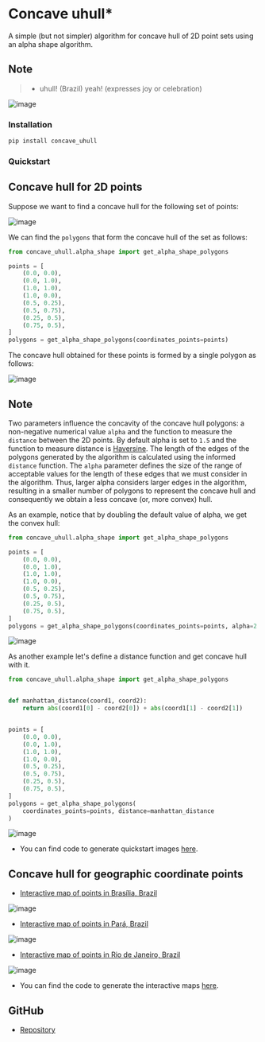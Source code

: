 Concave uhull\*
===============

A simple (but not simpler) algorithm for concave hull of 2D point sets
using an alpha shape algorithm.

Note
----

> -   uhull! (Brazil) yeah! (expresses joy or celebration)

![image](data/img/uhull_homer.jpg)

### Installation

```bash
pip install concave_uhull
```

### Quickstart

Concave hull for 2D points
--------------------------

Suppose we want to find a concave hull for the following set of points:

![image](data/img/set_of_points.png)

We can find the `polygons` that form the concave hull of the set as
follows:

```python
from concave_uhull.alpha_shape import get_alpha_shape_polygons

points = [
    (0.0, 0.0),
    (0.0, 1.0),
    (1.0, 1.0),
    (1.0, 0.0),
    (0.5, 0.25),
    (0.5, 0.75),
    (0.25, 0.5),
    (0.75, 0.5),
]
polygons = get_alpha_shape_polygons(coordinates_points=points)
```

The concave hull obtained for these points is formed by a single polygon
as follows:

![image](data/img/concave_hull_points_set.png)

Note
----

Two parameters influence the concavity of the concave hull polygons: a
non-negative numerical value `alpha` and the function to measure the
`distance` between the 2D points. By default alpha is set to `1.5` and
the function to measure distance is
[Haversine](https://en.wikipedia.org/wiki/Haversine_formula). The length
of the edges of the polygons generated by the algorithm is calculated
using the informed `distance` function. The `alpha` parameter defines
the size of the range of acceptable values for the length of these edges
that we must consider in the algorithm. Thus, larger alpha considers
larger edges in the algorithm, resulting in a smaller number of polygons
to represent the concave hull and consequently we obtain a less concave
(or, more convex) hull.

As an example, notice that by doubling the default value of alpha, we
get the convex hull:

```python
from concave_uhull.alpha_shape import get_alpha_shape_polygons

points = [
    (0.0, 0.0),
    (0.0, 1.0),
    (1.0, 1.0),
    (1.0, 0.0),
    (0.5, 0.25),
    (0.5, 0.75),
    (0.25, 0.5),
    (0.75, 0.5),
]
polygons = get_alpha_shape_polygons(coordinates_points=points, alpha=2 * 1.5)
```

![image](data/img/concave_hull_doubling_default_alpha_value.png)

As another example let\'s define a distance function and get concave
hull with it.

```python
from concave_uhull.alpha_shape import get_alpha_shape_polygons


def manhattan_distance(coord1, coord2):
    return abs(coord1[0] - coord2[0]) + abs(coord1[1] - coord2[1])


points = [
    (0.0, 0.0),
    (0.0, 1.0),
    (1.0, 1.0),
    (1.0, 0.0),
    (0.5, 0.25),
    (0.5, 0.75),
    (0.25, 0.5),
    (0.75, 0.5),
]
polygons = get_alpha_shape_polygons(
    coordinates_points=points, distance=manhattan_distance
)
```

![image](data/img/concave_hull_with_manhattan_distance.png)

-   You can find code to generate quickstart images
    [here](data/ipynb/quickstart.ipynb).

Concave hull for geographic coordinate points
---------------------------------------------

-   [Interactive map of points in Brasília, Brazil](data/maps/points_brasilia_brazil.html)

![image](data/img/points_brasilia_brazil.png)

-   [Interactive map of points in Pará, Brazil](data/img/points_para_brazil.png)

![image](data/img/points_para_brazil.png)

-   [Interactive map of points in Rio de Janeiro, Brazil](data/maps/points_rio_de_janeiro_brazil.html)

![image](data/img/points_rio_de_janeiro_brazil.png)

-   You can find the code to generate the interactive maps
    [here](data/ipynb/concave_hull_geographic_coordinates.ipynb).


GitHub
----

* [Repository](https://github.com/luanleonardo/concave_uhull)